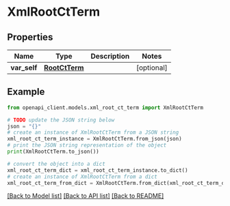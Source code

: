 # XmlRootCtTerm


## Properties

Name | Type | Description | Notes
------------ | ------------- | ------------- | -------------
**var_self** | [**RootCtTerm**](RootCtTerm.md) |  | [optional] 

## Example

```python
from openapi_client.models.xml_root_ct_term import XmlRootCtTerm

# TODO update the JSON string below
json = "{}"
# create an instance of XmlRootCtTerm from a JSON string
xml_root_ct_term_instance = XmlRootCtTerm.from_json(json)
# print the JSON string representation of the object
print(XmlRootCtTerm.to_json())

# convert the object into a dict
xml_root_ct_term_dict = xml_root_ct_term_instance.to_dict()
# create an instance of XmlRootCtTerm from a dict
xml_root_ct_term_from_dict = XmlRootCtTerm.from_dict(xml_root_ct_term_dict)
```
[[Back to Model list]](../README.md#documentation-for-models) [[Back to API list]](../README.md#documentation-for-api-endpoints) [[Back to README]](../README.md)


